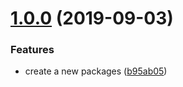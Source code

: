 <a name="1.0.0"></a>
# [1.0.0](https://github.com/hideokamoto/lambda-edge-controller/compare/b95ab05...v1.0.0) (2019-09-03)


### Features

* create a new packages ([b95ab05](https://github.com/hideokamoto/lambda-edge-controller/commit/b95ab05))



